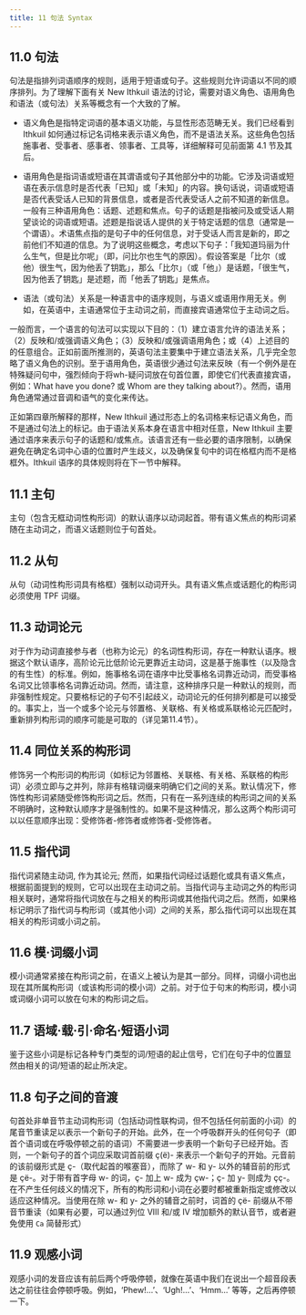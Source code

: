 ```yaml
---
title: 11 句法 Syntax
---
```


## 11.0 句法

句法是指排列词语顺序的规则，适用于短语或句子。这些规则允许词语以不同的顺序排列。为了理解下面有关 New Ithkuil 语法的讨论，需要对语义角色、语用角色和语法（或句法）关系等概念有一个大致的了解。

* 语义角色是指特定词语的基本语义功能，与显性形态范畴无关。我们已经看到 Ithkuil 如何通过标记名词格来表示语义角色，而不是语法关系。这些角色包括施事者、受事者、感事者、领事者、工具等，详细解释可见前面第 4.1 节及其后。

* 语用角色是指词语或短语在其谓语或句子其他部分中的功能。它涉及词语或短语在表示信息时是否代表「已知」或「未知」的内容。换句话说，词语或短语是否代表受话人已知的背景信息，或者是否代表受话人之前不知道的新信息。一般有三种语用角色：话题、述题和焦点。句子的话题是指被问及或受话人期望谈论的词语或短语。述题是指说话人提供的关于特定话题的信息（通常是一个谓语）。术语焦点指的是句子中的任何信息，对于受话人而言是新的，即之前他们不知道的信息。为了说明这些概念，考虑以下句子：「我知道玛丽为什么生气，但是比尔呢」（即，问比尔也生气的原因）。假设答案是「比尔（或他）很生气，因为他丢了钥匙」，那么「比尔」（或「他」）是话题，「很生气，因为他丢了钥匙」是述题，而「他丢了钥匙」是焦点。

* 语法（或句法）关系是一种语言中的语序规则，与语义或语用作用无关。例如，在英语中，主语通常位于主动词之前，而直接宾语通常位于主动词之后。

一般而言，一个语言的句法可以实现以下目的：（1）建立语言允许的语法关系；（2）反映和/或强调语义角色；（3）反映和/或强调语用角色；或（4）上述目的的任意组合。正如前面所推测的，英语句法主要集中于建立语法关系，几乎完全忽略了语义角色的识别。至于语用角色，英语很少通过句法来反映（有一个例外是在特殊疑问句中，强烈倾向于将wh-疑问词放在句首位置，即使它们代表直接宾语，例如：What have you done? 或 Whom are they talking about?）。然而，语用角色通常通过音调和语气的变化来传达。

正如第四章所解释的那样，New Ithkuil 通过形态上的名词格来标记语义角色，而不是通过句法上的标记。由于语法关系本身在语言中相对任意，New Ithkuil 主要通过语序来表示句子的话题和/或焦点。该语言还有一些必要的语序限制，以确保避免在确定名词中心语的位置时产生歧义，以及确保复句中的词在格框内而不是格框外。Ithkuil 语序的具体规则将在下一节中解释。

## 11.1 主句

主句（包含无框动词性构形词）的默认语序以动词起首。带有语义焦点的构形词紧随在主动词之，而语义话题则位于句首处。

## 11.2 从句

从句（动词性构形词具有格框）强制以动词开头。具有语义焦点或话题化的构形词必须使用 TPF 词缀。

## 11.3 动词论元

对于作为动词直接参与者（也称为论元）的名词性构形词，存在一种默认语序。根据这个默认语序，高阶论元比低阶论元更靠近主动词，这是基于施事性（以及隐含的有生性）的标准。例如，施事格名词在语序中比受事格名词靠近动词，而受事格名词又比领事格名词靠近动词。然而，请注意，这种排序只是一种默认的规则，而非强制性规定。只要格标记的子句不引起歧义，动词论元的任何排列都是可以接受的。事实上，当一个或多个论元与邻置格、关联格、有关格或系联格论元匹配时，重新排列构形词的顺序可能是可取的（详见第11.4节）。

## 11.4 同位关系的构形词

修饰另一个构形词的构形词（如标记为邻置格、关联格、有关格、系联格的构形词）必须立即与之并列，除非有格辖词缀来明确它们之间的关系。默认情况下，修饰性构形词紧随受修饰构形词之后。然而，只有在一系列连续的构形词之间的关系不明确时，这种默认顺序才是强制性的。如果不是这种情况，那么这两个构形词可以以任意顺序出现：受修饰者-修饰者或修饰者-受修饰者。

## 11.5 指代词

指代词紧随主动词, 作为其论元; 然而，如果指代词经过话题化或具有语义焦点，根据前面提到的规则，它可以出现在主动词之前。当指代词与主动词之外的构形词相关联时，通常将指代词放在与之相关的构形词或其他指代词之后。然而，如果格标记明示了指代词与构形词（或其他小词）之间的关系，那么指代词可以出现在其相关的构形词或小词之前。

## 11.6 模·词缀小词

模小词通常紧接在构形词之前，在语义上被认为是其一部分。同样，词缀小词也出现在其所属构形词（或该构形词的模小词）之前。对于位于句末的构形词，模小词或词缀小词可以放在句末的构形词之后。

## 11.7 语域·载·引·命名·短语小词

鉴于这些小词是标记各种专门类型的词/短语的起止信号，它们在句子中的位置显然由相关的词/短语的起止所决定。

## 11.8 句子之间的音渡

句首处非单音节主动词构形词（包括动词性联构词，但不包括任何前面的小词）的尾音节重读足以表示一个新句子的开始。此外，在一个呼吸群开头的任何句子（即首个语词或在呼吸停顿之前的语词）不需要进一步表明一个新句子已经开始。否则，一个新句子的首个词应采取词首前缀 ç(ë)- 来表示一个新句子的开始。元音前的该前缀形式是 ç-（取代起首的喉塞音），而除了 w- 和 y- 以外的辅音前的形式是 çë-。对于带有首字母 w- 的词，ç- 加上 w- 成为 çw-；ç- 加 y- 则成为 çç-。在不产生任何歧义的情况下，所有的构形词和小词在必要时都被重新指定或修改以适应这种情况。当使用在除 w- 和 y- 之外的辅音之前时，词首的 çë- 前缀从不带音节重读（如果有必要，可以通过列位 VIII 和/或 IV 增加额外的默认音节，或者避免使用 `Ca` 简替形式）

## 11.9 观感小词

观感小词的发音应该有前后两个呼吸停顿，就像在英语中我们在说出一个超音段表达之前往往会停顿呼吸。例如，‘Phew!...’、‘Ugh!...’、‘Hmm...’ 等等，之后再停顿一下。